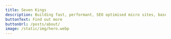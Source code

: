 ```yaml
---
title: Seven Kings
description: Building fast, performant, SEO optimised micro sites, based in Kingston Upon Thames
buttonText: Find out more
buttonUrl: /posts/about/
image: /static/img/hero.webp
---
```

